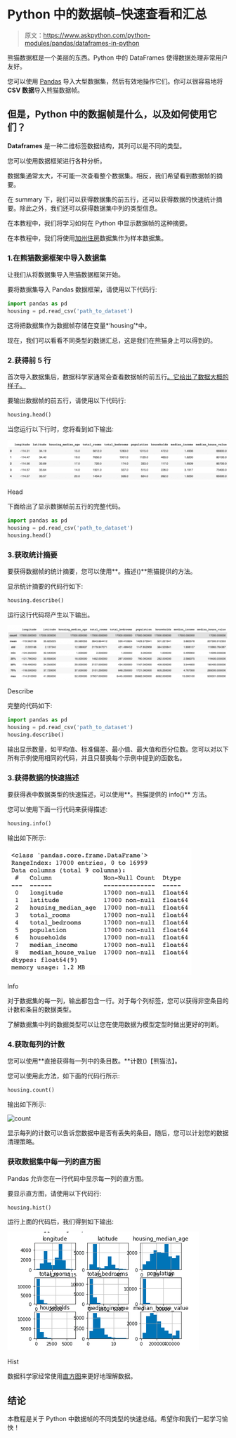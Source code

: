 # Python 中的数据帧–快速查看和汇总

> 原文：<https://www.askpython.com/python-modules/pandas/dataframes-in-python>

熊猫数据框是一个美丽的东西。Python 中的 DataFrames 使得数据处理非常用户友好。

您可以使用 [Pandas](https://www.askpython.com/python-modules/pandas/python-pandas-module-tutorial) 导入大型数据集，然后有效地操作它们。你可以很容易地将 **CSV 数据**导入熊猫数据帧。

## 但是，Python 中的数据帧是什么，以及如何使用它们？

**Dataframes** 是一种二维标签数据结构，其列可以是不同的类型。

您可以使用数据框架进行各种分析。

数据集通常太大，不可能一次查看整个数据集。相反，我们希望看到数据帧的摘要。

在 summary 下，我们可以获得数据集的前五行，还可以获得数据的快速统计摘要。除此之外，我们还可以获得数据集中列的类型信息。

在本教程中，我们将学习如何在 Python 中显示数据帧的这种摘要。

在本教程中，我们将使用[加州住房](https://developers.google.com/machine-learning/crash-course/california-housing-data-description)数据集作为样本数据集。

### 1.在熊猫数据框架中导入数据集

让我们从将数据集导入熊猫数据框架开始。

要将数据集导入 Pandas 数据框架，请使用以下代码行:

```py
import pandas as pd
housing = pd.read_csv('path_to_dataset')

```

这将把数据集作为数据帧存储在变量*‘housing’*中。

现在，我们可以看看不同类型的数据汇总，这是我们在熊猫身上可以得到的。

### 2.获得前 5 行

首次导入数据集后，数据科学家通常会查看数据帧的前五行[。它给出了数据大概的样子。](https://www.askpython.com/python/examples/subset-a-dataframe)

要输出数据帧的前五行，请使用以下代码行:

```py
housing.head()

```

当您运行以下行时，您将看到如下输出:

![Head](img/2c12a4ae91d0a83725dec607b9654ca8.png)

Head

下面给出了显示数据帧前五行的完整代码。

```py
import pandas as pd
housing = pd.read_csv('path_to_dataset')
housing.head()

```

### 3.获取统计摘要

要获得数据帧的统计摘要，您可以使用**。描述()**熊猫提供的方法。

显示统计摘要的代码行如下:

```py
housing.describe()

```

运行这行代码将产生以下输出。

![Describe](img/5ce0d779800140e240a264c956241e02.png)

Describe

完整的代码如下:

```py
import pandas as pd
housing = pd.read_csv('path_to_dataset')
housing.describe()

```

输出显示数量，如平均值、标准偏差、最小值、最大值和百分位数。您可以对以下所有示例使用相同的代码，并且只替换每个示例中提到的函数名。

### 3.获得数据的快速描述

要获得表中数据类型的快速描述，可以使用**。熊猫提供的 info()** 方法。

您可以使用下面一行代码来获得描述:

```py
housing.info()

```

输出如下所示:

![Info](img/28b81eb566c555948bb60462b553127c.png)

Info

对于数据集的每一列，输出都包含一行。对于每个列标签，您可以获得非空条目的计数和条目的数据类型。

了解数据集中列的数据类型可以让您在使用数据为模型定型时做出更好的判断。

### 4.获取每列的计数

您可以使用**直接获得每一列中的条目数。**计数()【熊猫法】。

您可以使用此方法，如下面的代码行所示:

```py
housing.count()

```

输出如下所示:

![count
](img/d5aac5d500ad43153e25fa4d1eb16de3.png)

显示每列的计数可以告诉您数据中是否有丢失的条目。随后，您可以计划您的数据清理策略。

### 获取数据集中每一列的直方图

Pandas 允许您在一行代码中显示每一列的直方图。

要显示直方图，请使用以下代码行:

```py
housing.hist()

```

运行上面的代码后，我们得到如下输出:

![Hist](img/a07919519ac116e981fdf66a6da8573d.png)

Hist

数据科学家经常使用[直方图](https://www.askpython.com/python-modules/data-visualization-using-python-bokeh)来更好地理解数据。

## 结论

本教程是关于 Python 中数据帧的不同类型的快速总结。希望你和我们一起学习愉快！
